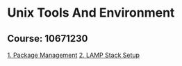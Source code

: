 # Unix Tools And Environment
## Course: 10671230
[1. Package Management](https://github.com/IbrahimTalaatAh/UnixToolsAndEnv/blob/main/1.%20Package%20Management.md)
[2. LAMP Stack Setup](https://github.com/IbrahimTalaatAh/UnixToolsAndEnv/blob/main/LAMP%20Stack.md)
